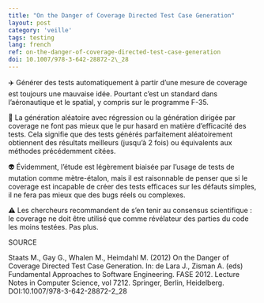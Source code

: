 ```yaml
---
title: "On the Danger of Coverage Directed Test Case Generation"
layout: post
category: 'veille'
tags: testing
lang: french
ref: on-the-danger-of-coverage-directed-test-case-generation
doi: 10.1007/978-3-642-28872-2\_28
---
```


✈️ Générer des tests automatiquement à partir d’une mesure de coverage est toujours une mauvaise idée. Pourtant c’est un standard dans l’aéronautique et le spatial, y compris sur le programme F-35.

🎲 La génération aléatoire avec régression ou la génération dirigée par coverage ne font pas mieux que le pur hasard en matière d’efficacité des tests. Cela signifie que des tests générés parfaitement aléatoirement obtiennent des résultats meilleurs (jusqu’à 2 fois) ou équivalents aux méthodes précédemment citées.

👽 Évidemment, l’étude est légèrement biaisée par l’usage de tests de mutation comme mètre-étalon, mais il est raisonnable de penser que si le coverage est incapable de créer des tests efficaces sur les défauts simples, il ne fera pas mieux que des bugs réels ou complexes.

⚠️ Les chercheurs recommandent de s’en tenir au consensus scientifique : le coverage ne doit être utilisé que comme révélateur des parties du code les moins testées. Pas plus.

SOURCE

Staats M., Gay G., Whalen M., Heimdahl M. (2012) On the Danger of Coverage Directed Test Case Generation. In: de Lara J., Zisman A. (eds) Fundamental Approaches to Software Engineering. FASE 2012. Lecture Notes in Computer Science, vol 7212. Springer, Berlin, Heidelberg. DOI:10.1007/978-3-642-28872-2\_28